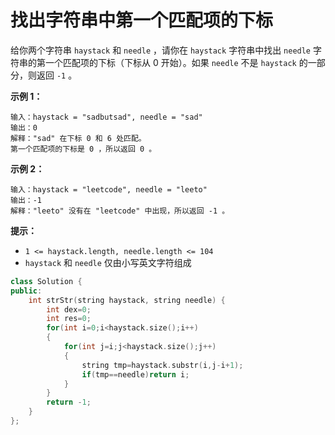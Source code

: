 # 找出字符串中第一个匹配项的下标



给你两个字符串 `haystack` 和 `needle` ，请你在 `haystack` 字符串中找出 `needle` 字符串的第一个匹配项的下标（下标从 0 开始）。如果 `needle` 不是 `haystack` 的一部分，则返回 `-1` 。

 

**示例 1：**

```
输入：haystack = "sadbutsad", needle = "sad"
输出：0
解释："sad" 在下标 0 和 6 处匹配。
第一个匹配项的下标是 0 ，所以返回 0 。
```

**示例 2：**

```
输入：haystack = "leetcode", needle = "leeto"
输出：-1
解释："leeto" 没有在 "leetcode" 中出现，所以返回 -1 。
```

 

**提示：**

- `1 <= haystack.length, needle.length <= 104`
- `haystack` 和 `needle` 仅由小写英文字符组成



```c++
class Solution {
public:
    int strStr(string haystack, string needle) {
        int dex=0;
        int res=0;
        for(int i=0;i<haystack.size();i++)
        {   
            for(int j=i;j<haystack.size();j++)
            {
                string tmp=haystack.substr(i,j-i+1);
                if(tmp==needle)return i;
            }
        }
        return -1;
    }
};
```

